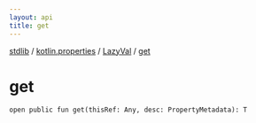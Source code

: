 ```yaml
---
layout: api
title: get
---
```

[stdlib](../../index.html) / [kotlin.properties](../index.html) / [LazyVal](index.html) / [get](get.html)

# get

```
open public fun get(thisRef: Any, desc: PropertyMetadata): T
```
